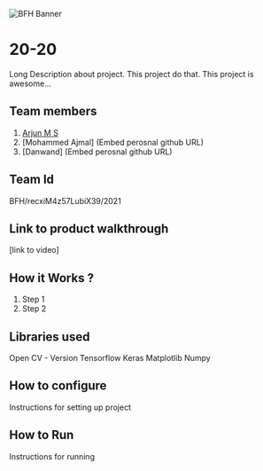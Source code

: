 ![BFH Banner](https://trello-attachments.s3.amazonaws.com/542e9c6316504d5797afbfb9/542e9c6316504d5797afbfc1/39dee8d993841943b5723510ce663233/Frame_19.png)
# 20-20
Long Description about project. This project do that. This project is awesome...
## Team members
1. [Arjun M S](https://github.com/arjun-ms)
2. [Mohammed Ajmal] (Embed perosnal github URL)
3. [Danwand] (Embed perosnal github URL)
## Team Id
BFH/recxiM4z57LubiX39/2021
## Link to product walkthrough
[link to video]
## How it Works ?
1. Step 1
2. Step 2
## Libraries used
Open CV - Version
Tensorflow
Keras
Matplotlib
Numpy
## How to configure
Instructions for setting up project
## How to Run
Instructions for running
